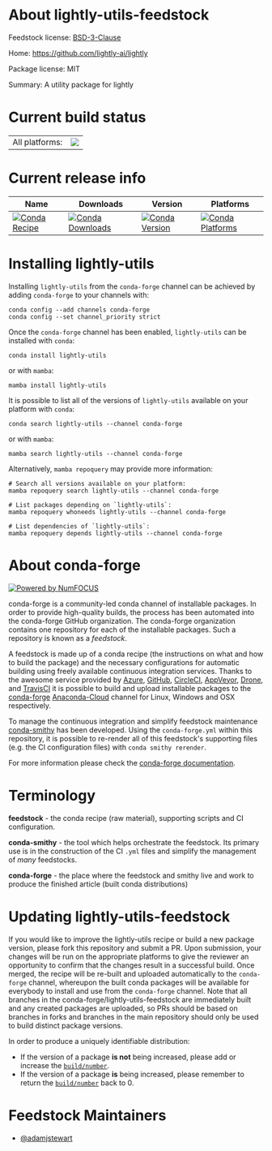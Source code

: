 About lightly-utils-feedstock
=============================

Feedstock license: [BSD-3-Clause](https://github.com/conda-forge/lightly-utils-feedstock/blob/main/LICENSE.txt)

Home: https://github.com/lightly-ai/lightly

Package license: MIT

Summary: A utility package for lightly

Current build status
====================


<table><tr><td>All platforms:</td>
    <td>
      <a href="https://dev.azure.com/conda-forge/feedstock-builds/_build/latest?definitionId=20427&branchName=main">
        <img src="https://dev.azure.com/conda-forge/feedstock-builds/_apis/build/status/lightly-utils-feedstock?branchName=main">
      </a>
    </td>
  </tr>
</table>

Current release info
====================

| Name | Downloads | Version | Platforms |
| --- | --- | --- | --- |
| [![Conda Recipe](https://img.shields.io/badge/recipe-lightly--utils-green.svg)](https://anaconda.org/conda-forge/lightly-utils) | [![Conda Downloads](https://img.shields.io/conda/dn/conda-forge/lightly-utils.svg)](https://anaconda.org/conda-forge/lightly-utils) | [![Conda Version](https://img.shields.io/conda/vn/conda-forge/lightly-utils.svg)](https://anaconda.org/conda-forge/lightly-utils) | [![Conda Platforms](https://img.shields.io/conda/pn/conda-forge/lightly-utils.svg)](https://anaconda.org/conda-forge/lightly-utils) |

Installing lightly-utils
========================

Installing `lightly-utils` from the `conda-forge` channel can be achieved by adding `conda-forge` to your channels with:

```
conda config --add channels conda-forge
conda config --set channel_priority strict
```

Once the `conda-forge` channel has been enabled, `lightly-utils` can be installed with `conda`:

```
conda install lightly-utils
```

or with `mamba`:

```
mamba install lightly-utils
```

It is possible to list all of the versions of `lightly-utils` available on your platform with `conda`:

```
conda search lightly-utils --channel conda-forge
```

or with `mamba`:

```
mamba search lightly-utils --channel conda-forge
```

Alternatively, `mamba repoquery` may provide more information:

```
# Search all versions available on your platform:
mamba repoquery search lightly-utils --channel conda-forge

# List packages depending on `lightly-utils`:
mamba repoquery whoneeds lightly-utils --channel conda-forge

# List dependencies of `lightly-utils`:
mamba repoquery depends lightly-utils --channel conda-forge
```


About conda-forge
=================

[![Powered by
NumFOCUS](https://img.shields.io/badge/powered%20by-NumFOCUS-orange.svg?style=flat&colorA=E1523D&colorB=007D8A)](https://numfocus.org)

conda-forge is a community-led conda channel of installable packages.
In order to provide high-quality builds, the process has been automated into the
conda-forge GitHub organization. The conda-forge organization contains one repository
for each of the installable packages. Such a repository is known as a *feedstock*.

A feedstock is made up of a conda recipe (the instructions on what and how to build
the package) and the necessary configurations for automatic building using freely
available continuous integration services. Thanks to the awesome service provided by
[Azure](https://azure.microsoft.com/en-us/services/devops/), [GitHub](https://github.com/),
[CircleCI](https://circleci.com/), [AppVeyor](https://www.appveyor.com/),
[Drone](https://cloud.drone.io/welcome), and [TravisCI](https://travis-ci.com/)
it is possible to build and upload installable packages to the
[conda-forge](https://anaconda.org/conda-forge) [Anaconda-Cloud](https://anaconda.org/)
channel for Linux, Windows and OSX respectively.

To manage the continuous integration and simplify feedstock maintenance
[conda-smithy](https://github.com/conda-forge/conda-smithy) has been developed.
Using the ``conda-forge.yml`` within this repository, it is possible to re-render all of
this feedstock's supporting files (e.g. the CI configuration files) with ``conda smithy rerender``.

For more information please check the [conda-forge documentation](https://conda-forge.org/docs/).

Terminology
===========

**feedstock** - the conda recipe (raw material), supporting scripts and CI configuration.

**conda-smithy** - the tool which helps orchestrate the feedstock.
                   Its primary use is in the construction of the CI ``.yml`` files
                   and simplify the management of *many* feedstocks.

**conda-forge** - the place where the feedstock and smithy live and work to
                  produce the finished article (built conda distributions)


Updating lightly-utils-feedstock
================================

If you would like to improve the lightly-utils recipe or build a new
package version, please fork this repository and submit a PR. Upon submission,
your changes will be run on the appropriate platforms to give the reviewer an
opportunity to confirm that the changes result in a successful build. Once
merged, the recipe will be re-built and uploaded automatically to the
`conda-forge` channel, whereupon the built conda packages will be available for
everybody to install and use from the `conda-forge` channel.
Note that all branches in the conda-forge/lightly-utils-feedstock are
immediately built and any created packages are uploaded, so PRs should be based
on branches in forks and branches in the main repository should only be used to
build distinct package versions.

In order to produce a uniquely identifiable distribution:
 * If the version of a package **is not** being increased, please add or increase
   the [``build/number``](https://docs.conda.io/projects/conda-build/en/latest/resources/define-metadata.html#build-number-and-string).
 * If the version of a package **is** being increased, please remember to return
   the [``build/number``](https://docs.conda.io/projects/conda-build/en/latest/resources/define-metadata.html#build-number-and-string)
   back to 0.

Feedstock Maintainers
=====================

* [@adamjstewart](https://github.com/adamjstewart/)

